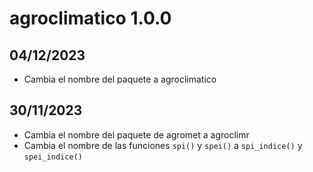 # agroclimatico 1.0.0 

## 04/12/2023

* Cambia el nombre del paquete a agroclimatico

## 30/11/2023

* Cambia el nombre del paquete de agromet a agroclimr
* Cambia el nombre de las funciones `spi()` y `spei()` a `spi_indice()` y `spei_indice()`

